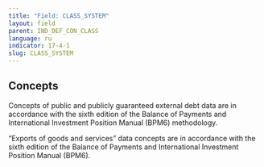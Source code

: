 ```yaml
---
title: "Field: CLASS_SYSTEM"
layout: field
parent: IND_DEF_CON_CLASS
language: ru
indicator: 17-4-1
slug: CLASS_SYSTEM
---
```

## Concepts

Concepts of public and publicly guaranteed external debt data are in accordance with the sixth edition of the Balance of Payments and International Investment Position Manual (BPM6) methodology.

“Exports of goods and services” data concepts are in accordance with the sixth edition of the Balance of Payments and International Investment Position Manual (BPM6).